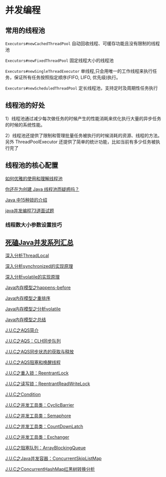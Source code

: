 
# 并发编程

## 常用的线程池

`Executors#newCachedThreadPool` 自动回收线程、可缓存功能且没有限制的线程池

`Executors#newFixedThreadPool`  固定线程大小的线程池

`Executors#newSingleThreadExecutor` 单线程,只会用唯一的工作线程来执行任务，保证所有任务按照指定顺序(FIFO, LIFO, 优先级)执行。

`Executors#newScheduledThreadPool`  定长线程池，支持定时及周期性任务执行

## 线程池的好处

1）线程池通过减少每次做任务的时候产生的性能消耗来优化执行大量的异步任务的时候的系统性能。

2）线程池还提供了限制和管理批量任务被执行的时候消耗的资源、线程的方法。另外 ThreadPoolExecutor 还提供了简单的统计功能，比如当前有多少任务被执行完了

## 线程池的核心配置

[如何优雅的使用和理解线程池](https://mp.weixin.qq.com/s/lfGe3ZLP9MKaVCAr_x4kpQ)

[你还在为创建 Java 线程池而疑惑吗？](https://mp.weixin.qq.com/s/Epi-cBVFkeZWgvKvOMQZqw)

[Java 中15种锁的介绍](https://segmentfault.com/a/1190000017766364)

[java并发编程73道面试题](https://mp.weixin.qq.com/s/BBXDWIaqACI0_91EN2LrXw)

### 线程数大小参数设置技巧


## [死磕Java并发系列汇总](https://mp.weixin.qq.com/s/_3x_GE3KDpJqEcKC4R5-Gg)

[深入分析ThreadLocal](https://mp.weixin.qq.com/s/O7LrEgDKZsHGi0y69xowkg)

[深入分析synchronized的实现原理](https://mp.weixin.qq.com/s/wHz0uL_LEe4OgLsSFGEZEg)

[深入分析volatile的实现原理](https://mp.weixin.qq.com/s/vnemf243Wk4JGTBADDLYmQ)

[Java内存模型之happens-before](https://mp.weixin.qq.com/s/RiAfOnAqm_Mi3rPhuS6jnw)

[Java内存模型之重排序](https://mp.weixin.qq.com/s/AudVdn4hNu7VNE15OYbnvg)

[Java内存模型之分析volatile](https://mp.weixin.qq.com/s/liDO1VHu3GWbulewpuH6gQ)

[Java内存模型之总结](https://mp.weixin.qq.com/s/wLu_0KxsP2z5PSaXYh4gow)

[J.U.C之AQS简介](https://mp.weixin.qq.com/s/tJZVggV2MzBdPrpouMmCTg)

[J.U.C之AQS：CLH同步队列](https://mp.weixin.qq.com/s/nfnnJ3H5kQB37QqFJN5A6w)

[J.U.C之AQS同步状态的获取与释放](https://mp.weixin.qq.com/s/HCtUb9HEM4VWuvdrkJDiSA)

[J.U.C之AQS阻塞和唤醒线程](https://mp.weixin.qq.com/s/g5kVociDubI6eW8YETwTmg)

[J.U.C之重入锁：ReentrantLock](https://mp.weixin.qq.com/s/lbOFi7HD57eGxJELJL1aGw)

[J.U.C之读写锁：ReentrantReadWriteLock](https://mp.weixin.qq.com/s/p0BhbGV0JhVrtRDu7zrJcQ)

[J.U.C之Condition](https://mp.weixin.qq.com/s/XwIQY2QXFvHCCymeat66Mw)

[J.U.C之并发工具类：CyclicBarrier](https://mp.weixin.qq.com/s/GTgJxlAIlli-tjYaWbn4EQ)

[J.U.C之并发工具类：Semaphore](https://mp.weixin.qq.com/s/hkM9pWKQAYuxdknMrmRpWQ)

[J.U.C之并发工具类：CountDownLatch](https://mp.weixin.qq.com/s/O9EvjzTdG7DZzCswako20Q)

[J.U.C之并发工具类：Exchanger](https://mp.weixin.qq.com/s/s-7raGPgDt-gOEdAzRhSsw)

[J.U.C之阻塞队列：ArrayBlockingQueue](https://mp.weixin.qq.com/s/abIoqTuRDeW58c5-lDwEhg)

[J.U.C之Java并发容器：ConcurrentSkipListMap](https://mp.weixin.qq.com/s/NmCZ0CA_2tjpVRppfTX3GQ)

[J.U.C之ConcurrentHashMap红黑树转换分析](https://mp.weixin.qq.com/s/_3x_GE3KDpJqEcKC4R5-Gg)

